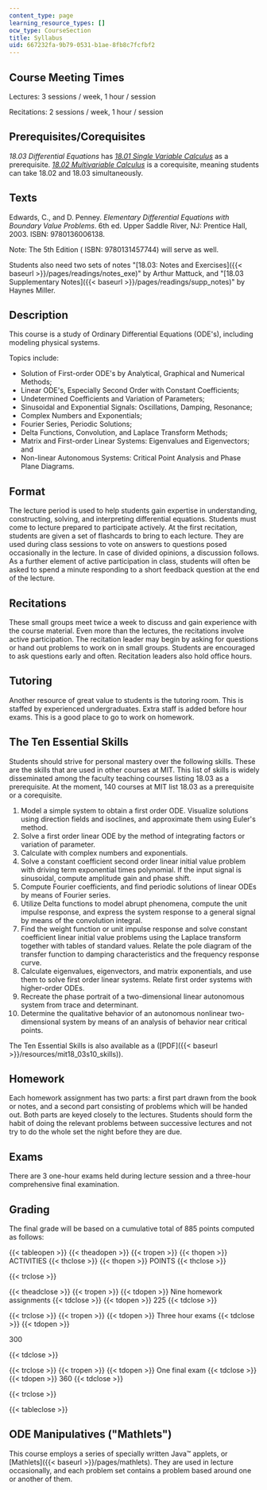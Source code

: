 ```yaml
---
content_type: page
learning_resource_types: []
ocw_type: CourseSection
title: Syllabus
uid: 667232fa-9b79-0531-b1ae-8fb8c7fcfbf2
---
```


Course Meeting Times
--------------------

Lectures: 3 sessions / week, 1 hour / session

Recitations: 2 sessions / week, 1 hour / session

Prerequisites/Corequisites
--------------------------

_18.03 Differential Equations_ has [_18.01 Single Variable Calculus_](/courses/18-01-single-variable-calculus-fall-2006) as a prerequisite. [_18.02 Multivariable Calculus_](/courses/18-02-multivariable-calculus-fall-2007) is a corequisite, meaning students can take 18.02 and 18.03 simultaneously.

Texts
-----

Edwards, C., and D. Penney. _Elementary Differential Equations with Boundary Value Problems_. 6th ed. Upper Saddle River, NJ: Prentice Hall, 2003. ISBN: 9780136006138.

Note: The 5th Edition ( ISBN: 9780131457744) will serve as well.

Students also need two sets of notes "[18.03: Notes and Exercises]({{< baseurl >}}/pages/readings/notes_exe)" by Arthur Mattuck, and "[18.03 Supplementary Notes]({{< baseurl >}}/pages/readings/supp_notes)" by Haynes Miller.

Description
-----------

This course is a study of Ordinary Differential Equations (ODE's), including modeling physical systems.

Topics include:

*   Solution of First-order ODE's by Analytical, Graphical and Numerical Methods;
*   Linear ODE's, Especially Second Order with Constant Coefficients;
*   Undetermined Coefficients and Variation of Parameters;
*   Sinusoidal and Exponential Signals: Oscillations, Damping, Resonance;
*   Complex Numbers and Exponentials;
*   Fourier Series, Periodic Solutions;
*   Delta Functions, Convolution, and Laplace Transform Methods;
*   Matrix and First-order Linear Systems: Eigenvalues and Eigenvectors; and
*   Non-linear Autonomous Systems: Critical Point Analysis and Phase Plane Diagrams.

Format
------

The lecture period is used to help students gain expertise in understanding, constructing, solving, and interpreting differential equations. Students must come to lecture prepared to participate actively. At the first recitation, students are given a set of flashcards to bring to each lecture. They are used during class sessions to vote on answers to questions posed occasionally in the lecture. In case of divided opinions, a discussion follows. As a further element of active participation in class, students will often be asked to spend a minute responding to a short feedback question at the end of the lecture.

Recitations
-----------

These small groups meet twice a week to discuss and gain experience with the course material. Even more than the lectures, the recitations involve active participation. The recitation leader may begin by asking for questions or hand out problems to work on in small groups. Students are encouraged to ask questions early and often. Recitation leaders also hold office hours.

Tutoring
--------

Another resource of great value to students is the tutoring room. This is staffed by experienced undergraduates. Extra staff is added before hour exams. This is a good place to go to work on homework.

The Ten Essential Skills
------------------------

Students should strive for personal mastery over the following skills. These are the skills that are used in other courses at MIT. This list of skills is widely disseminated among the faculty teaching courses listing 18.03 as a prerequisite. At the moment, 140 courses at MIT list 18.03 as a prerequisite or a corequisite.

1.  Model a simple system to obtain a first order ODE. Visualize solutions using direction fields and isoclines, and approximate them using Euler's method.
2.  Solve a first order linear ODE by the method of integrating factors or variation of parameter.
3.  Calculate with complex numbers and exponentials.
4.  Solve a constant coefficient second order linear initial value problem with driving term exponential times polynomial. If the input signal is sinusoidal, compute amplitude gain and phase shift.
5.  Compute Fourier coefficients, and find periodic solutions of linear ODEs by means of Fourier series.
6.  Utilize Delta functions to model abrupt phenomena, compute the unit impulse response, and express the system response to a general signal by means of the convolution integral.
7.  Find the weight function or unit impulse response and solve constant coefficient linear initial value problems using the Laplace transform together with tables of standard values. Relate the pole diagram of the transfer function to damping characteristics and the frequency response curve.
8.  Calculate eigenvalues, eigenvectors, and matrix exponentials, and use them to solve first order linear systems. Relate first order systems with higher-order ODEs.
9.  Recreate the phase portrait of a two-dimensional linear autonomous system from trace and determinant.
10.  Determine the qualitative behavior of an autonomous nonlinear two-dimensional system by means of an analysis of behavior near critical points.

The Ten Essential Skills is also available as a ([PDF]({{< baseurl >}}/resources/mit18_03s10_skills)).

Homework
--------

Each homework assignment has two parts: a first part drawn from the book or notes, and a second part consisting of problems which will be handed out. Both parts are keyed closely to the lectures. Students should form the habit of doing the relevant problems between successive lectures and not try to do the whole set the night before they are due.

Exams
-----

There are 3 one-hour exams held during lecture session and a three-hour comprehensive final examination.

Grading
-------

The final grade will be based on a cumulative total of 885 points computed as follows:

{{< tableopen >}}
{{< theadopen >}}
{{< tropen >}}
{{< thopen >}}
ACTIVITIES
{{< thclose >}}
{{< thopen >}}
POINTS
{{< thclose >}}

{{< trclose >}}

{{< theadclose >}}
{{< tropen >}}
{{< tdopen >}}
Nine homework assignments
{{< tdclose >}}
{{< tdopen >}}
225
{{< tdclose >}}

{{< trclose >}}
{{< tropen >}}
{{< tdopen >}}
Three hour exams
{{< tdclose >}}
{{< tdopen >}}


300


{{< tdclose >}}

{{< trclose >}}
{{< tropen >}}
{{< tdopen >}}
One final exam
{{< tdclose >}}
{{< tdopen >}}
360
{{< tdclose >}}

{{< trclose >}}

{{< tableclose >}}

ODE Manipulatives ("Mathlets")
------------------------------

This course employs a series of specially written Java™ applets, or [Mathlets]({{< baseurl >}}/pages/mathlets). They are used in lecture occasionally, and each problem set contains a problem based around one or another of them.